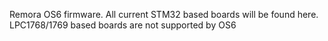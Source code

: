 Remora OS6 firmware. All current STM32 based boards will be found here. LPC1768/1769 based boards are not supported by OS6
